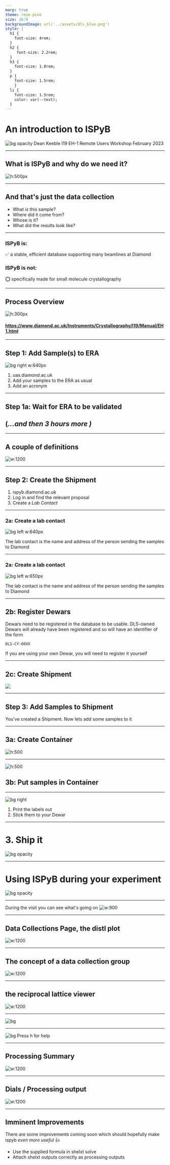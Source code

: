 ```yaml
---
marp: true
theme: rose-pine
size: 16:9
backgroundImage: url('../assets/dls_blue.png')
style: |
  h1 {
    font-size: 4rem;
  }
  h2 {
     font-size: 2.2rem; 
  }
  h3 {
    font-size: 1.8rem;
  }
  p {
    font-size: 1.5rem;
    }
  li {
    font-size: 1.5rem;
    color: var(--text);
  }
---
```

# An introduction to ISPyB
![bg opacity](https://yhatt-marp-cli-example.netlify.com/assets/gradient.jpg)
Dean Keeble
I19 EH-1 Remote Users Workshop February 2023

---
## What is ISPyB and why do we need it?

![h:500px ](https://github.com/keeble/i19-1-workshop/raw/main/assets/ispyb_dc_graph.png)

---
## And that's just the data collection
- What _is_ this sample?
- Where did it come from?
- Whose is it?
- What did the results look like?

---
### ISPyB is:
:white_check_mark: a stable, efficient database supporting many beamlines at Diamond

### ISPyB is not:
:o: specifically made for small molecule crystallography

---
## Process Overview
![h:300px ](https://github.com/keeble/i19-1-workshop/raw/main/assets/workflow.drawio.svg)
#### https://www.diamond.ac.uk/Instruments/Crystallography/I19/Manual/EH1.html

--- 
## Step 1: Add Sample(s) to ERA
![bg right w:640px](https://www.diamond.ac.uk/dam/jcr:4cb1663c-ecd5-4096-8eb5-4148bed469ba/UASAcronym.2021-10-19-10-54-09.png)
1. uas.diamond.ac.uk
2. Add your samples to the ERA as usual
3. Add an acronym

---
## Step 1a: Wait for ERA to be validated
## (_...and then 3 hours more )_

---
## A couple of definitions
![w:1200](https://github.com/keeble/i19-1-workshop/raw/main/assets/christmas.drawio.svg)

---
## Step 2: Create the Shipment
1. ispyb.diamond.ac.uk
2. Log in and find the relevant proposal
3. Create a _Lab Contact_

---
<!--
<style scoped>
li {
   font-size:  1.2rem;
}
</style>
-->
### 2a: Create a lab contact
![bg left w:640px](https://www.diamond.ac.uk/dam/jcr:84c8c57b-a985-4ab4-ae7e-a3eab05e0cb8/VisitMenu-LabContact.2021-10-19-10-54-09.png)

The lab contact is the name and address of the person sending the samples to Diamond

---
### 2a: Create a lab contact
![bg left w:650px](https://www.diamond.ac.uk/dam/jcr:1d411fa3-56ed-43e3-9a6d-f2b2639eb229/LabContact-details1.2021-10-19-10-54-09.png)

The lab contact is the name and address of the person sending the samples to Diamond

---
## 2b: Register Dewars
Dewars need to be registered in the database to be usable. DLS-owned Dewars will already have been registered and so will have an identifier of the form

`DLS-CY-00XX` 

If you are using your own Dewar, you will need to register it yourself

---
## 2c: Create Shipment
![](https://www.diamond.ac.uk/dam/jcr:16209158-a398-4f1b-947e-5787a456b771/Shipments.2021-10-19-10-54-09.png)

---
## Step 3: Add Samples to Shipment
You've created a Shipment. Now lets add some samples to it

---
## 3a: Create Container
![h:500](https://www.diamond.ac.uk/dam/jcr:2ca17415-6834-493f-9c8d-e24b097de302/ShipmentContents1.2021-10-19-10-54-09.png)

---
![h:500 ](https://www.diamond.ac.uk/dam/jcr:056818ed-9825-4a65-936d-7ae8b3539fe7/Container-samples.2021-10-19-10-54-09.png)
## 3b: Put samples in Container

---
![bg right](https://www.diamond.ac.uk/dam/jcr:c72b5a77-879a-41ca-98a1-79499ac9d97f/DewarLabel.2021-10-19-10-54-09.png)
1. Print the labels out
2. Stick them to your Dewar

---
# <!--fit--> 3. Ship it
![bg opacity](https://github.com/keeble/i19-1-workshop/raw/main/assets/ship-it.webp)

---
# Using ISPyB during your experiment
![bg opacity](https://yhatt-marp-cli-example.netlify.com/assets/gradient.jpg)

---
During the visit you can see what's going on
![w:900](https://github.com/keeble/i19-1-workshop/raw/main/assets/webcams.png)

---
## Data Collections Page, the distl plot
![w:1200](https://github.com/keeble/i19-1-workshop/raw/main/assets/dc.png)

---
## The concept of a data collection group
![w:1200](https://github.com/keeble/i19-1-workshop/raw/main/assets/dcg.png)

---
## the reciprocal lattice viewer
![w:1200](https://github.com/keeble/i19-1-workshop/raw/main/assets/rlv_button.png)

---
![bg](https://github.com/keeble/i19-1-workshop/raw/main/assets/rlv.png)

---
![bg](https://github.com/keeble/i19-1-workshop/raw/main/assets/rlv.png)
Press h for help

---
## Processing Summary
![w:1200](https://github.com/keeble/i19-1-workshop/raw/main/assets/processing.png)

--- 
## Dials / Processing output
![w:1200](https://github.com/keeble/i19-1-workshop/raw/main/assets/dials.png)

---
## Imminent Improvements
There are some improvements coming soon which should hopefully make ispyb _even more useful_ :+1:
- Use the supplied formula in shelxt solve
- Attach shelxt outputs correctly as processing outputs


